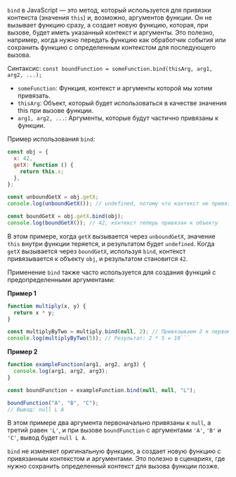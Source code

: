 `bind` в JavaScript — это метод, который используется для привязки контекста (значения `this`) и, возможно, аргументов функции. Он не вызывает функцию сразу, а создает новую функцию, которая, при вызове, будет иметь указанный контекст и аргументы. Это полезно, например, когда нужно передать функцию как обработчик события или сохранить функцию с определенным контекстом для последующего вызова.

Синтаксис: `const boundFunction = someFunction.bind(thisArg, arg1, arg2, ...);`

- `someFunction`: Функция, контекст и аргументы которой мы хотим привязать.
- `thisArg`: Объект, который будет использоваться в качестве значения this при вызове функции.
- `arg1, arg2, ...`: Аргументы, которые будут частично привязаны к функции.

Пример использования `bind`:

```js
const obj = {
  x: 42,
  getX: function () {
    return this.x;
  },
};

const unboundGetX = obj.getX;
console.log(unboundGetX()); // undefined, потому что контекст не привязан

const boundGetX = obj.getX.bind(obj);
console.log(boundGetX()); // 42, контекст теперь привязан к объекту
```

В этом примере, когда `getX` вызывается через `unboundGetX`, значение `this` внутри функции теряется, и результатом будет `undefined`. Когда `getX` вызывается через `boundGetX`, используя `bind`, контекст привязывается к объекту `obj`, и результатом становится `42`.

Применение `bind` также часто используется для создания функций с предопределенными аргументами:

**Пример 1**

````js
function multiply(x, y) {
  return x * y;
}

const multiplyByTwo = multiply.bind(null, 2); // Привязываем 2 к первому аргументу
console.log(multiplyByTwo(5)); // Результат: 2 * 5 = 10```
````

**Пример 2**

```js
function exampleFunction(arg1, arg2, arg3) {
  console.log(arg1, arg2, arg3);
}

const boundFunction = exampleFunction.bind(null, null, "L");

boundFunction("A", "B", "C");
// Вывод: null L A
```

В этом примере два аргумента первоначально привязаны к `null`, а третий равен `'L'`, и при вызове `boundFunction` с аргументами `'A'`, `'B'` и `'C'`, вывод будет `null L A`.

`bind` не изменяет оригинальную функцию, а создает новую функцию с привязанным контекстом и аргументами. Это полезно в сценариях, где нужно сохранить определенный контекст для вызова функции позже.
